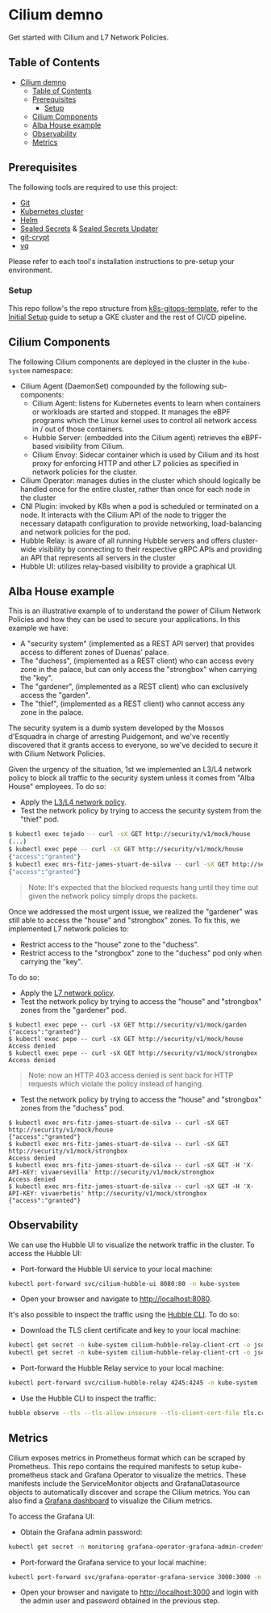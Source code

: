 # Cilium demno

Get started with Cilium and L7 Network Policies.

## Table of Contents

<!-- START doctoc generated TOC please keep comment here to allow auto update -->
<!-- DON'T EDIT THIS SECTION, INSTEAD RE-RUN doctoc TO UPDATE -->

- [Cilium demno](#cilium-demno)
  - [Table of Contents](#table-of-contents)
  - [Prerequisites](#prerequisites)
    - [Setup](#setup)
  - [Cilium Components](#cilium-components)
  - [Alba House example](#alba-house-example)
  - [Observability](#observability)
  - [Metrics](#metrics)

<!-- END doctoc generated TOC please keep comment here to allow auto update -->

## Prerequisites

The following tools are required to use this project:

- [Git](https://git-scm.com)
- [Kubernetes cluster](https://kubernetes.io/docs/setup)
- [Helm](https://helm.sh)
- [Sealed Secrets](https://github.com/bitnami-labs/sealed-secrets) & [Sealed Secrets Updater](https://github.com/juan131/sealed-secrets-updater)
- [git-crypt](https://github.com/AGWA/git-crypt)
- [yq](https://github.com/mikefarah/yq)

Please refer to each tool's installation instructions to pre-setup your environment.

### Setup

This repo follow's the repo structure from [k8s-gitops-template](https://github.com/juan131/k8s-gitops-template), refer to the [Initial Setup](https://github.com/juan131/k8s-gitops-template/blob/main/docs/tutorials/initial-setup.md) guide to setup a GKE cluster and the rest of CI/CD pipeline.

## Cilium Components

The following Cilium components are deployed in the cluster in the `kube-system` namespace:

- Cilium Agent (DaemonSet) compounded by the following sub-components:
  - Cilium Agent: listens for Kubernetes events to learn when containers or workloads are started and stopped. It manages the eBPF programs which the Linux kernel uses to control all network access in / out of those containers.
  - Hubble Server: (embedded into the Cilium agent) retrieves the eBPF-based visibility from Cilium.
  - Cilium Envoy: Sidecar container which is used by Cilium and its host proxy for enforcing HTTP and other L7 policies as specified in network policies for the cluster.
- Cilium Operator: manages duties in the cluster which should logically be handled once for the entire cluster, rather than once for each node in the cluster
- CNI Plugin: invoked by K8s when a pod is scheduled or terminated on a node. It interacts with the Cilium API of the node to trigger the necessary datapath configuration to provide networking, load-balancing and network policies for the pod.
- Hubble Relay: is aware of all running Hubble servers and offers cluster-wide visibility by connecting to their respective gRPC APIs and providing an API that represents all servers in the cluster
- Hubble UI: utilizes relay-based visibility to provide a graphical UI.

## Alba House example

This is an illustrative example of to understand the power of Cilium Network Policies and how they can be used to secure your applications. In this example we have:

- A "security system" (implemented as a REST API server) that provides access to different zones of Duenas' palace.
- The "duchess", (implemented as a REST client) who can access every zone in the palace, but can only access the "strongbox" when carrying the "key".
- The "gardener", (implemented as a REST client) who can exclusively access the "garden".
- The "thief", (implemented as a REST client) who cannot access any zone in the palace.

The security system is a dumb system developed by the Mossos d'Esquadra in charge of arresting Puidgemont, and we've recently discovered that it grants access to everyone, so we've decided to secure it with Cilium Network Policies.

Given the urgency of the situation, 1st we implemented an L3/L4 network policy to block all traffic to the security system unless it comes from "Alba House" employees. To do so:

- Apply the [L3/L4 network policy](./networkpolicies/l3-l4-policy.yaml).
- Test the network policy by trying to access the security system from the "thief" pod.

```bash
$ kubectl exec tejado -- curl -sX GET http://security/v1/mock/house
(...)
$ kubectl exec pepe -- curl -sX GET http://security/v1/mock/house
{"access":"granted"}
$ kubectl exec mrs-fitz-james-stuart-de-silva -- curl -sX GET http://security/v1/mock/house
{"access":"granted"}
```

> Note: It's expected that the blocked requests hang until they time out given the network policy simply drops the packets.

Once we addressed the most urgent issue, we realized the "gardener" was still able to access the "house" and "strongbox" zones. To fix this, we implemented L7 network policies to:

- Restrict access to the "house" zone to the "duchess".
- Restrict access to the "strongbox" zone to the "duchess" pod only when carrying the "key".

To do so:

- Apply the [L7 network policy](./networkpolicies/l7-policy.yaml).
- Test the network policy by trying to access the "house" and "strongbox" zones from the "gardener" pod.

```console
$ kubectl exec pepe -- curl -sX GET http://security/v1/mock/garden
{"access":"granted"}
$ kubectl exec pepe -- curl -sX GET http://security/v1/mock/house
Access denied
$ kubectl exec pepe -- curl -sX GET http://security/v1/mock/strongbox
Access denied
```

> Note: now an HTTP 403 access denied is sent back for HTTP requests which violate the policy instead of hanging.

- Test the network policy by trying to access the "house" and "strongbox" zones from the "duchess" pod.

```console
$ kubectl exec mrs-fitz-james-stuart-de-silva -- curl -sX GET http://security/v1/mock/house
{"access":"granted"}
$ kubectl exec mrs-fitz-james-stuart-de-silva -- curl -sX GET http://security/v1/mock/strongbox
Access denied
$ kubectl exec mrs-fitz-james-stuart-de-silva -- curl -sX GET -H 'X-API-KEY: vivaersevilla' http://security/v1/mock/strongbox
Access denied
$ kubectl exec mrs-fitz-james-stuart-de-silva -- curl -sX GET -H 'X-API-KEY: vivaerbetis' http://security/v1/mock/strongbox
{"access":"granted"}
```

## Observability

We can use the Hubble UI to visualize the network traffic in the cluster. To access the Hubble UI:

- Port-forward the Hubble UI service to your local machine:

```bash
kubectl port-forward svc/cilium-hubble-ui 8080:80 -n kube-system
```

- Open your browser and navigate to [http://localhost:8080](http://localhost:8080).

It's also possible to inspect the traffic using the [Hubble CLI](https://docs.cilium.io/en/stable/observability/hubble/setup/#hubble-cli-install). To do so:

- Download the TLS client certificate and key to your local machine:

```bash
kubectl get secret -n kube-system cilium-hubble-relay-client-crt -o json | jq -r '.data["tls.crt"]' | base64 --decode > tls.crt
kubectl get secret -n kube-system cilium-hubble-relay-client-crt -o json | jq -r '.data["tls.key"]' | base64 --decode > tls.key
```

- Port-forward the Hubble Relay service to your local machine:

```bash
kubectl port-forward svc/cilium-hubble-relay 4245:4245 -n kube-system
```

- Use the Hubble CLI to inspect the traffic:

```bash
hubble observe --tls --tls-allow-insecure --tls-client-cert-file tls.crt --tls-client-key-file tls.key
```

## Metrics

Cilium exposes metrics in Prometheus format which can be scraped by Prometheus. This repo contains the required manifests to setup kube-prometheus stack and Grafana Operator to visualize the metrics. These manifests include the ServiceMonitor objects and GrafanaDatasource objects to automatically discover and scrape the Cilium metrics.
You can also find a [Grafana dashboard](./dashboards/cilium.json) to visualize the Cilium metrics.

To access the Grafana UI:

- Obtain the Grafana admin password:

```bash
kubectl get secret -n monitoring grafana-operator-grafana-admin-credentials -o json | jq -r .data.GF_SECURITY_ADMIN_PASSWORD | base64 --decode
```

- Port-forward the Grafana service to your local machine:

```bash
kubectl port-forward svc/grafana-operator-grafana-service 3000:3000 -n monitoring
```

- Open your browser and navigate to [http://localhost:3000](http://localhost:3000) and login with the admin user and password obtained in the previous step.
